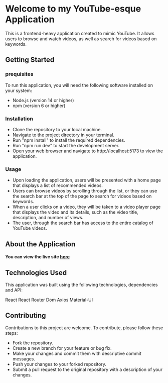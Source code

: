 # Welcome to my YouTube-esque Application

This is a frontend-heavy application created to mimic YouTube. It allows users to browse and watch videos, as well as search for videos based on keywords.

## Getting Started

### prequisites

To run this application, you will need the following software installed on your system:

- Node.js (version 14 or higher)
- npm (version 6 or higher)

### Installation
- Clone the repository to your local machine.
- Navigate to the project directory in your terminal.
- Run "npm install" to install the required dependencies.
- Run "npm run dev" to start the development server.
- Open your web browser and navigate to http://localhost:5173 to view the application.

### Usage

- Upon loading the application, users will be presented with a home page that displays a list of recommended videos. 
- Users can browse videos by scrolling through the list, or they can use the search bar at the top of the page to search for videos based on keywords.
- When a user clicks on a video, they will be taken to a video player page that displays the video and its details, such as the video title, description, and number of views.
- The user, through the search bar has access to the entire catalog of YouTube videos. 

## About the Application

#### You can view the live site [here](https://yt-clone-by-sika.netlify.app/)

## Technologies Used

This application was built using the following technologies, dependencies and API:

React
React Router Dom
Axios
Material-UI


## Contributing
Contributions to this project are welcome. To contribute, please follow these steps:

- Fork the repository.
- Create a new branch for your feature or bug fix.
- Make your changes and commit them with descriptive commit messages.
- Push your changes to your forked repository.
- Submit a pull request to the original repository with a description of your changes.

